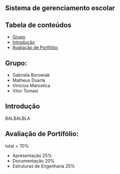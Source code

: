 ## Sistema de gerenciamento escolar

## Tabela de conteúdos
* [Grupo](#grupo)
* [Introdução](#introducao)
* [Avaliação de Portfólio:](#avaliacao)

## Grupo:
* Gabriela Borowiak
* Matheus Duarte
* Vinicius Marostica
* Vitor Tomasi

## Introdução
BALBALBLA

## Avaliação de Portifólio:
total = 70%

* Apresentação	            25%
* Documentação	            20%
* Estruturas de Engenharia	25%
